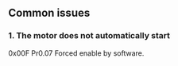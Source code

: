 ## Common issues

### 1. The motor does not automatically start
0x00F Pr0.07 Forced enable by software. 